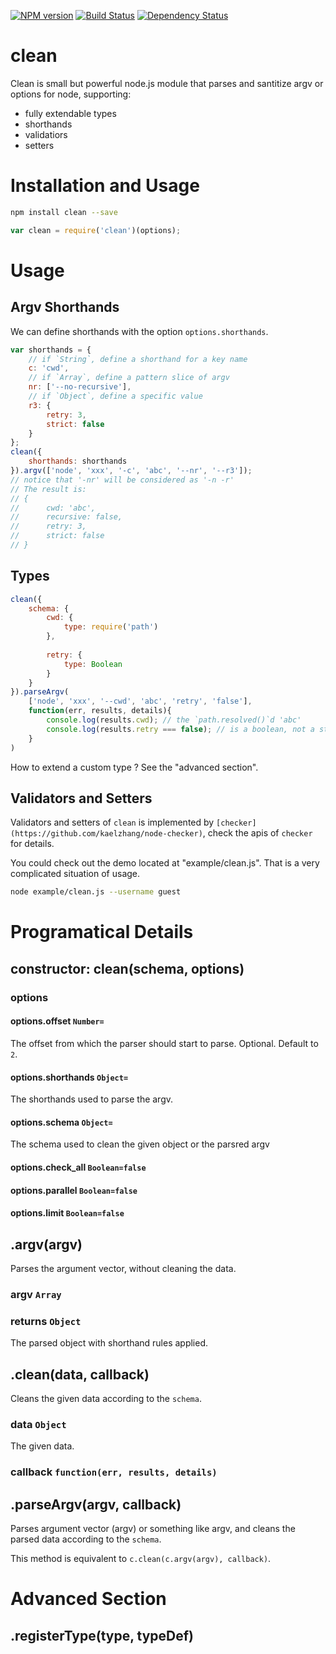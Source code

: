 [![NPM version](https://badge.fury.io/js/clean.png)](http://badge.fury.io/js/clean)
[![Build Status](https://travis-ci.org/kaelzhang/node-clean.png?branch=master)](https://travis-ci.org/kaelzhang/node-clean)
[![Dependency Status](https://gemnasium.com/kaelzhang/node-clean.png)](https://gemnasium.com/kaelzhang/node-clean)

# clean

Clean is small but powerful node.js module that parses and santitize argv or options for node, supporting:

- fully extendable types
- shorthands
- validatiors
- setters

# Installation and Usage

```sh
npm install clean --save
```

```js
var clean = require('clean')(options);
```

# Usage

## Argv Shorthands

We can define shorthands with the option `options.shorthands`.

```js
var shorthands = {
	// if `String`, define a shorthand for a key name
	c: 'cwd',
	// if `Array`, define a pattern slice of argv
	nr: ['--no-recursive'],
	// if `Object`, define a specific value
	r3: {
		retry: 3,
		strict: false
	}
};
clean({
	shorthands: shorthands
}).argv(['node', 'xxx', '-c', 'abc', '--nr', '--r3']); 
// notice that '-nr' will be considered as '-n -r'
// The result is:
// {
//		cwd: 'abc',
//		recursive: false,
//		retry: 3,
//		strict: false 
// }
```

## Types

```js
clean({
	schema: {
		cwd: {
			type: require('path')
		},
		
		retry: {
			type: Boolean
		}		
	}
}).parseArgv(
	['node', 'xxx', '--cwd', 'abc', 'retry', 'false'], 
	function(err, results, details){
		console.log(results.cwd); // the `path.resolved()`d 'abc'
		console.log(results.retry === false); // is a boolean, not a string
	}
)
```

How to extend a custom type ? See the "advanced section".

## Validators and Setters

Validators and setters of `clean` is implemented by `[checker](https://github.com/kaelzhang/node-checker)`, check the apis of `checker` for details.

You could check out the demo located at "example/clean.js". That is a very complicated situation of usage.

```sh
node example/clean.js --username guest
```



# Programatical Details

## constructor: clean(schema, options)


### options

#### options.offset `Number=`

The offset from which the parser should start to parse. Optional. Default to `2`.

#### options.shorthands `Object=`

The shorthands used to parse the argv.

#### options.schema `Object=`

The schema used to clean the given object or the parsred argv

#### options.check_all `Boolean=false`

#### options.parallel `Boolean=false`

#### options.limit `Boolean=false`


## .argv(argv)

Parses the argument vector, without cleaning the data.

### argv `Array`

### returns `Object`

The parsed object with shorthand rules applied.


## .clean(data, callback)

Cleans the given data according to the `schema`.

### data `Object`

The given data.

### callback `function(err, results, details)`


## .parseArgv(argv, callback)

Parses argument vector (argv) or something like argv, and cleans the parsed data according to the `schema`.

This method is equivalent to `c.clean(c.argv(argv), callback)`.

# Advanced Section

## .registerType(type, typeDef)






